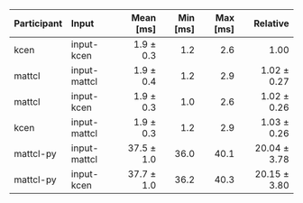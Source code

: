 | Participant | Input | Mean [ms] | Min [ms] | Max [ms] | Relative |
|:---|:---|---:|---:|---:|---:|
| kcen | input-kcen | 1.9 ± 0.3 | 1.2 | 2.6 | 1.00 |
| mattcl | input-mattcl | 1.9 ± 0.4 | 1.2 | 2.9 | 1.02 ± 0.27 |
| mattcl | input-kcen | 1.9 ± 0.3 | 1.0 | 2.6 | 1.02 ± 0.26 |
| kcen | input-mattcl | 1.9 ± 0.3 | 1.2 | 2.9 | 1.03 ± 0.26 |
| mattcl-py | input-mattcl | 37.5 ± 1.0 | 36.0 | 40.1 | 20.04 ± 3.78 |
| mattcl-py | input-kcen | 37.7 ± 1.0 | 36.2 | 40.3 | 20.15 ± 3.80 |
